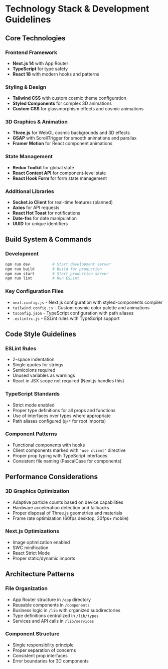 # Technology Stack & Development Guidelines

## Core Technologies

### Frontend Framework
- **Next.js 14** with App Router
- **TypeScript** for type safety
- **React 18** with modern hooks and patterns

### Styling & Design
- **Tailwind CSS** with custom cosmic theme configuration
- **Styled Components** for complex 3D animations
- **Custom CSS** for glassmorphism effects and cosmic animations

### 3D Graphics & Animation
- **Three.js** for WebGL cosmic backgrounds and 3D effects
- **GSAP** with ScrollTrigger for smooth animations and parallax
- **Framer Motion** for React component animations

### State Management
- **Redux Toolkit** for global state
- **React Context API** for component-level state
- **React Hook Form** for form state management

### Additional Libraries
- **Socket.io Client** for real-time features (planned)
- **Axios** for API requests
- **React Hot Toast** for notifications
- **Date-fns** for date manipulation
- **UUID** for unique identifiers

## Build System & Commands

### Development
```bash
npm run dev          # Start development server
npm run build        # Build for production
npm run start        # Start production server
npm run lint         # Run ESLint
```

### Key Configuration Files
- `next.config.js` - Next.js configuration with styled-components compiler
- `tailwind.config.js` - Custom cosmic color palette and animations
- `tsconfig.json` - TypeScript configuration with path aliases
- `.eslintrc.js` - ESLint rules with TypeScript support

## Code Style Guidelines

### ESLint Rules
- 2-space indentation
- Single quotes for strings
- Semicolons required
- Unused variables as warnings
- React in JSX scope not required (Next.js handles this)

### TypeScript Standards
- Strict mode enabled
- Proper type definitions for all props and functions
- Use of interfaces over types where appropriate
- Path aliases configured (`@/*` for root imports)

### Component Patterns
- Functional components with hooks
- Client components marked with `'use client'` directive
- Proper prop typing with TypeScript interfaces
- Consistent file naming (PascalCase for components)

## Performance Considerations

### 3D Graphics Optimization
- Adaptive particle counts based on device capabilities
- Hardware acceleration detection and fallbacks
- Proper disposal of Three.js geometries and materials
- Frame rate optimization (60fps desktop, 30fps+ mobile)

### Next.js Optimizations
- Image optimization enabled
- SWC minification
- React Strict Mode
- Proper static/dynamic imports

## Architecture Patterns

### File Organization
- App Router structure in `/app` directory
- Reusable components in `/components`
- Business logic in `/lib` with organized subdirectories
- Type definitions centralized in `/lib/types`
- Services and API calls in `/lib/services`

### Component Structure
- Single responsibility principle
- Proper separation of concerns
- Consistent prop interfaces
- Error boundaries for 3D components